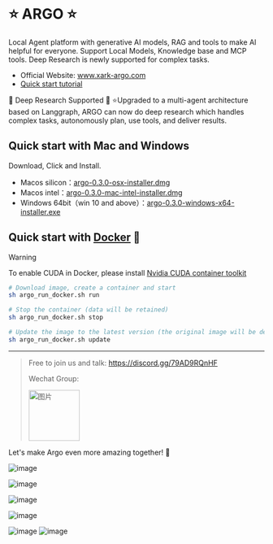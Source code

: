 # ⭐ ARGO ⭐
Local Agent platform with generative AI models, RAG and tools to make AI helpful for everyone.
Support Local Models, Knowledge base and MCP tools. Deep Research is newly supported for complex tasks.
- Official Website: www.xark-argo.com
- [Quick start tutorial](https://docs.xark-argo.com/getting-started)

🎉 Deep Research Supported 🎉
⭐️Upgraded to a multi-agent architecture based on Langgraph, ARGO can now do deep research which handles complex tasks, autonomously plan, use tools, and deliver results.

## Quick start with Mac and Windows
Download, Click and Install.

- Macos silicon：[argo-0.3.0-osx-installer.dmg](https://github.com/xark-argo/argo/releases/download/v0.3.0/argo-0.3.0-osx-installer.dmg)
- Macos intel：[argo-0.3.0-mac-intel-installer.dmg](https://github.com/xark-argo/argo/releases/download/v0.3.0/argo-0.3.0-mac-intel-installer.dmg)
- Windows 64bit（win 10 and above）：[argo-0.3.0-windows-x64-installer.exe](https://github.com/xark-argo/argo/releases/download/v0.3.0/argo-0.3.0-windows-installer.exe)

## Quick start with [Docker](https://www.docker.com/) 🐳

> [!WARNING]  
> To enable CUDA in Docker, please install 
> [Nvidia CUDA container toolkit](https://docs.nvidia.com/dgx/nvidia-container-runtime-upgrade/)


  ```bash
  # Download image, create a container and start
  sh argo_run_docker.sh run
  
  # Stop the container (data will be retained)
  sh argo_run_docker.sh stop
  
  # Update the image to the latest version (the original image will be deleted)
  sh argo_run_docker.sh update
  ```

---
> Free to join us and talk: https://discord.gg/79AD9RQnHF
> 
> Wechat Group:
>
> <img src="https://github.com/user-attachments/assets/d5206618-c32d-4179-9ab7-f74d8cc8706e" alt="图片" style="width:100px;height:100px;">



Let's make Argo even more amazing together! 💪

![image](https://github.com/user-attachments/assets/f9511955-3de5-48da-900d-1d4a1808e08d)

![image](https://github.com/user-attachments/assets/26aa3d81-9e4e-43b5-abb5-09dc2699d001)

![image](https://github.com/user-attachments/assets/4e4d6413-c821-43d1-ab8f-75eb65b60539)

![image](https://github.com/user-attachments/assets/9e2a069f-7a22-498d-a24d-ee7d4ca7ace0)

![image](https://github.com/user-attachments/assets/57ce6ead-cda8-4493-8a0d-f827ba1d8194)
![image](https://github.com/user-attachments/assets/e656989b-b09e-40ee-9c20-8e22c1caeabc)

